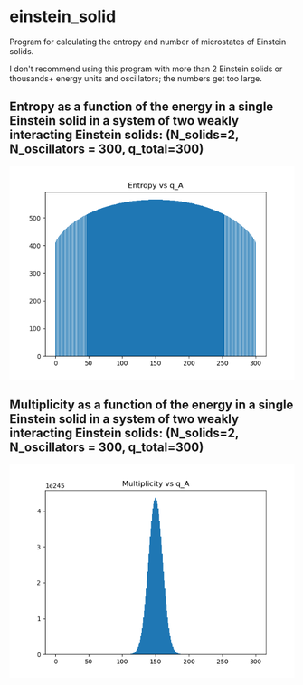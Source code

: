 # einstein_solid
 
Program for calculating the entropy and number of microstates of Einstein solids.

I don't recommend using this program with more than 2 Einstein solids or thousands+ energy units and oscillators; the numbers get too large.

## Entropy as a function of the energy in a single Einstein solid in a system of two weakly interacting Einstein solids: (N_solids=2, N_oscillators = 300, q_total=300)
![](https://github.com/Turtlely/einstein_solid/blob/d978620e035e4b1acfcfd128fa3cd419a3e80ee0/entropy.png)

## Multiplicity as a function of the energy in a single Einstein solid in a system of two weakly interacting Einstein solids: (N_solids=2, N_oscillators = 300, q_total=300)
![](https://github.com/Turtlely/einstein_solid/blob/d978620e035e4b1acfcfd128fa3cd419a3e80ee0/multiplicity.png)
